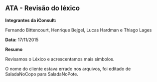 ## ATA - Revisão do léxico

**Integrantes da iConsult:**

Fernando Bittencourt, Henrique Bejgel, Lucas Hardman e Thiago Lages

**Data:** 17/11/2015

**Resumo**

Revisamos o Léxico e acrescentamos mais símbolos.

O nome do cliente estava errado nos arquivos, foi editado de SaladaNoCopo para SaladaNoPote.
